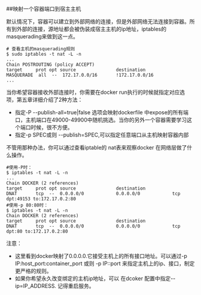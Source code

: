 ##映射一个容器端口到宿主主机

默认情况下，容器可以建立到外部网络的连接，但是外部网络无法连接到容器。所有到外部的连接，源地址都会被伪装成宿主主机的ip地址，iptables的 masquerading来做到这一点。

```
# 查看主机的masquerading规则
$ sudo iptables -t nat -L -n
...
Chain POSTROUTING (policy ACCEPT)
target     prot opt source               destination
MASQUERADE  all  --  172.17.0.0/16       !172.17.0.0/16
...
```

当你希望容器接收外部连接时，你需要在docker run执行的时候就指定对应选项，第五章详细介绍了2种方法：
* 指定-P --publish-all=true|false 选项会映射dockerfile
中expose的所有端口，主机端口在49000-49900中随机挑选。当你的另外一个容器需要学习这个端口时候，很不方便。
* 指定-p SPEC或则 --publish=SPEC,可以指定任意端口从主机映射容器内部

不管用那种办法，你可以通过查看iptable的 nat表来观察docker 在网络层做了什么操作。
```
#使用-P时：
$ iptables -t nat -L -n
...
Chain DOCKER (2 references)
target     prot opt source               destination
DNAT       tcp  --  0.0.0.0/0            0.0.0.0/0            tcp dpt:49153 to:172.17.0.2:80
#使用-p 80:80时：
$ iptables -t nat -L -n
Chain DOCKER (2 references)
target     prot opt source               destination
DNAT       tcp  --  0.0.0.0/0            0.0.0.0/0            tcp dpt:80 to:172.17.0.2:80
```
注意：
* 这里看到docker映射了0.0.0.0.它接受主机上的所有接口地址。可以通过-p IP:host_port:container_port 或则 -p
IP::port 来指定主机上的ip、接口，制定更严格的规则。
* 如果你希望永久改变绑定的主机ip地址，可以 在dcoker 配置中指定--ip=IP_ADDRESS. 记得重启服务。
